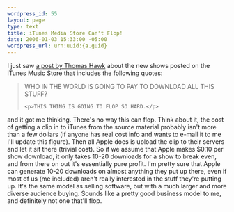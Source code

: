 ```yaml
--- 
wordpress_id: 55
layout: page
type: text
title: iTunes Media Store Can't Flop!
date: 2006-01-03 15:33:00 -05:00
wordpress_url: urn:uuid:{a.guid}
---
```

<p>I just saw <a href="http://thomashawk.com/2006/01/more-downloadable-tv-from-itunes.html" title="">a post by Thomas Hawk</a> about the new shows posted on the iTunes Music Store that includes the following quotes:</p>

<blockquote>
    <p>WHO IN THE WORLD IS GOING TO PAY TO DOWNLOAD ALL THIS STUFF?</p>

    <p>THIS THING IS GOING TO FLOP SO HARD.</p>
</blockquote>

<p>and it got me thinking.  There's no way this can flop.  Think about it, the cost of getting a clip in to iTunes from the source material probably isn't more than a few dollars (if anyone has real cost info and wants to e-mail it to me I'll update this figure).  Then all Apple does is upload the clip to their servers and let it sit there (trivial cost).  So if we assume that Apple makes $0.10 per show download, it only takes 10-20 downloads for a show to break even, and from there on out it's essentially pure profit. I'm pretty sure that Apple can generate 10-20 downloads on almost anything they put up there, even if most of us (me included) aren't really interested in the stuff they're putting up.  It's the same model as selling software, but with a much larger and more diverse audience buying.  Sounds like a pretty good business model to me, and definitely not one that'll flop.</p>

